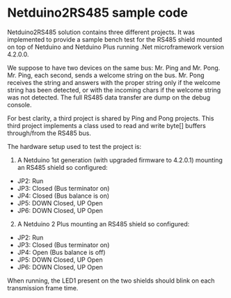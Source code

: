 Netduino2RS485 sample code
==========================

Netduino2RS485 solution contains three different projects. It was implemented to provide a sample bench test for the RS485 shield mounted on top of Netduino and Netduino Plus running .Net microframework version 4.2.0.0.

We suppose to have two devices on the same bus: Mr. Ping and Mr. Pong. 
Mr. Ping, each second, sends a welcome string on the bus. Mr. Pong receives the string and answers with the proper string only if the welcome string has been detected, or with the incoming chars if the welcome string was not detected.
The full RS485 data transfer are dump on the debug console.

For best clarity, a third project is shared by Ping and Pong projects. This third project implements a class used to read and write byte[] buffers through/from the RS485 bus.

The hardware setup used to test the project is:

1. A Netduino 1st generation (with upgraded firmware to 4.2.0.1) mounting an RS485 shield so configured:
- JP2: Run
- JP3: Closed (Bus terminator on)
- JP4: Closed (Bus balance is on)
- JP5: DOWN Closed, UP Open
- JP6: DOWN Closed, UP Open

2. A Netduino 2 Plus mounting an RS485 shield so configured:
- JP2: Run
- JP3: Closed (Bus terminator on)
- JP4: Open (Bus balance is off)
- JP5: DOWN Closed, UP Open
- JP6: DOWN Closed, UP Open

When running, the LED1 present on the two shields should blink on each transmission frame time.



